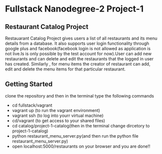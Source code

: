 # Fullstack Nanodegree-2 Project-1

## Restaurant Catalog Project

Restauarant Catalog Project gives users a list of all restaurants and its menu details from a database. It also supports user login functionality through google plus and facebook(facebook login is not allowed as application is not live.Is is only possible by the test account for now).User can add new restaurants and can delete and edit the restaurants that the logged in user has created. Similarly , for menu items the creator of restaurant can add, edit and delete the menu items for that particular restaurant.

## Getting Started

clone the repository and then in the terminal type the following commands
* cd fullstack/vagrant
* vagrant up (to run the vagrant environment)
* vagrant ssh (to log into yourr virtual machine)
* cd/vagrant (to get access to your shared files)
* cd catalog/project-1-catalog(then in the terminal change dircetory to project-1-catalog) 
* python restaurant_menu_server.py(and then run the python file restaurant_menu_server.py)
* open localhost:5000/restaurants on your browser and you are done!!

 

